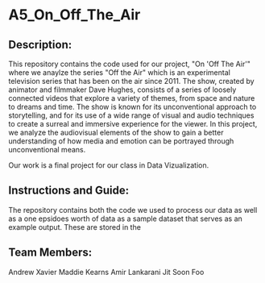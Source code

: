 # A5_On_Off_The_Air
## Description:
This repository contains the code used for our project, "On 'Off The Air'" where we anaylze the series "Off the Air" which is an experimental television series that has been on the air since 2011. The show, created by animator and filmmaker Dave Hughes, consists of a series of loosely connected videos that explore a variety of themes, from space and nature to dreams and time. The show is known for its unconventional approach to storytelling, and for its use of a wide range of visual and audio techniques to create a surreal and immersive experience for the viewer. In this project, we analyze the audiovisual elements of the show to gain a better understanding of how media and emotion can be portrayed through unconventional means. 

Our work is a final project for our class in Data Vizualization.

## Instructions and Guide:
The repository contains both the code we used to process our data as well as a one epsidoes worth of data as a sample dataset that serves as an example output.
These are stored in the 

## Team Members:
Andrew Xavier
Maddie Kearns
Amir Lankarani
Jit Soon Foo

